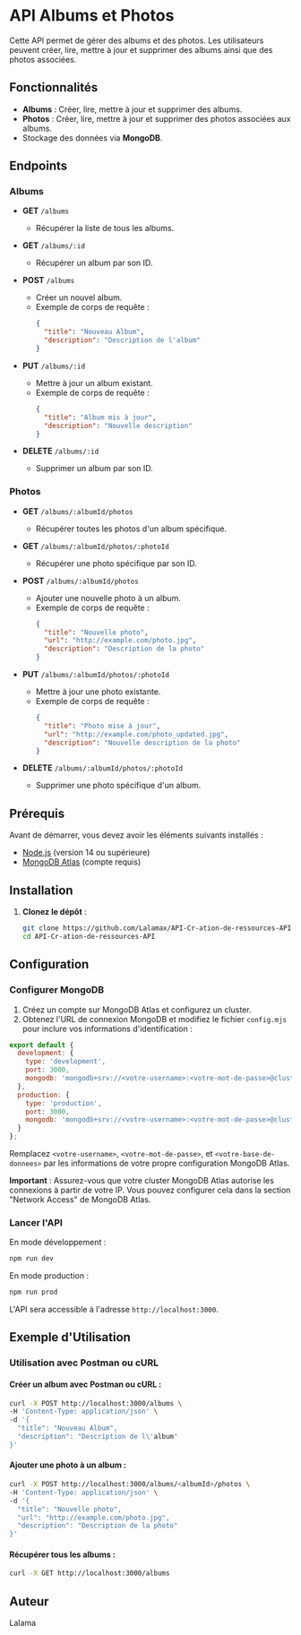 # API Albums et Photos

Cette API permet de gérer des albums et des photos. Les utilisateurs peuvent créer, lire, mettre à jour et supprimer des albums ainsi que des photos associées.

## Fonctionnalités

- **Albums** : Créer, lire, mettre à jour et supprimer des albums.
- **Photos** : Créer, lire, mettre à jour et supprimer des photos associées aux albums.
- Stockage des données via **MongoDB**.

## Endpoints

### Albums

- **GET** `/albums`
  - Récupérer la liste de tous les albums.

- **GET** `/albums/:id`
  - Récupérer un album par son ID.

- **POST** `/albums`
  - Créer un nouvel album.
  - Exemple de corps de requête :
    ```json
    {
      "title": "Nouveau Album",
      "description": "Description de l'album"
    }
    ```

- **PUT** `/albums/:id`
  - Mettre à jour un album existant.
  - Exemple de corps de requête :
    ```json
    {
      "title": "Album mis à jour",
      "description": "Nouvelle description"
    }
    ```

- **DELETE** `/albums/:id`
  - Supprimer un album par son ID.

### Photos

- **GET** `/albums/:albumId/photos`
  - Récupérer toutes les photos d'un album spécifique.

- **GET** `/albums/:albumId/photos/:photoId`
  - Récupérer une photo spécifique par son ID.

- **POST** `/albums/:albumId/photos`
  - Ajouter une nouvelle photo à un album.
  - Exemple de corps de requête :
    ```json
    {
      "title": "Nouvelle photo",
      "url": "http://example.com/photo.jpg",
      "description": "Description de la photo"
    }
    ```

- **PUT** `/albums/:albumId/photos/:photoId`
  - Mettre à jour une photo existante.
  - Exemple de corps de requête :
    ```json
    {
      "title": "Photo mise à jour",
      "url": "http://example.com/photo_updated.jpg",
      "description": "Nouvelle description de la photo"
    }
    ```

- **DELETE** `/albums/:albumId/photos/:photoId`
  - Supprimer une photo spécifique d'un album.

## Prérequis

Avant de démarrer, vous devez avoir les éléments suivants installés :

- [Node.js](https://nodejs.org) (version 14 ou supérieure)
- [MongoDB Atlas](https://www.mongodb.com/cloud/atlas) (compte requis)

## Installation

1. **Clonez le dépôt** :

   ```bash
   git clone https://github.com/Lalamax/API-Cr-ation-de-ressources-API.git
   cd API-Cr-ation-de-ressources-API
   ```

## Configuration

### Configurer MongoDB

1. Créez un compte sur MongoDB Atlas et configurez un cluster.
2. Obtenez l'URL de connexion MongoDB et modifiez le fichier `config.mjs` pour inclure vos informations d'identification :

```js
export default {
  development: {
    type: 'development',
    port: 3000,
    mongodb: 'mongodb+srv://<votre-username>:<votre-mot-de-passe>@cluster0.mongodb.net/<votre-base-de-donnees>'
  },
  production: {
    type: 'production',
    port: 3000,
    mongodb: 'mongodb+srv://<votre-username>:<votre-mot-de-passe>@cluster0.mongodb.net/<votre-base-de-donnees>'
  }
};
```

Remplacez `<votre-username>`, `<votre-mot-de-passe>`, et `<votre-base-de-donnees>` par les informations de votre propre configuration MongoDB Atlas.

**Important** : Assurez-vous que votre cluster MongoDB Atlas autorise les connexions à partir de votre IP. Vous pouvez configurer cela dans la section "Network Access" de MongoDB Atlas.

### Lancer l'API

En mode développement :

```bash
npm run dev
```

En mode production :

```bash
npm run prod
```

L'API sera accessible à l'adresse `http://localhost:3000`.

## Exemple d'Utilisation

### Utilisation avec Postman ou cURL

#### Créer un album avec Postman ou cURL :

```bash
curl -X POST http://localhost:3000/albums \
-H 'Content-Type: application/json' \
-d '{
  "title": "Nouveau Album",
  "description": "Description de l\'album"
}'
```

#### Ajouter une photo à un album :

```bash
curl -X POST http://localhost:3000/albums/<albumId>/photos \
-H 'Content-Type: application/json' \
-d '{
  "title": "Nouvelle photo",
  "url": "http://example.com/photo.jpg",
  "description": "Description de la photo"
}'
```

#### Récupérer tous les albums :

```bash
curl -X GET http://localhost:3000/albums
```

## Auteur

Lalama
